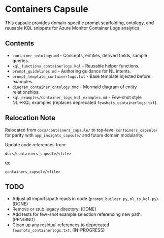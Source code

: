 # Containers Capsule

This capsule provides domain-specific prompt scaffolding, ontology, and reusable KQL snippets for Azure Monitor Container Logs analytics.

## Contents
- `container_ontology.md` - Concepts, entities, derived fields, sample queries.
- `kql_functions_containerlogs.kql` - Reusable helper functions.
- `prompt_guidelines.md` - Authoring guidance for NL intents.
- `prompt_template_containerlogs.txt` - Base template injected before examples.
- `diagram_container_ontology.mmd` - Mermaid diagram of entity relationships.
- `kql_examples/container_logs_kql_examples.md` - Few-shot style NL→KQL examples (replaces deprecated `fewshots_containerlogs.txt`).

## Relocation Note
Relocated from `docs/containers_capsule/` to top-level `containers_capsule/` for parity with `app_insights_capsule/` and future domain modularity.

Update code references from:
```
docs/containers_capsule/<file>
```
to:
```
containers_capsule/<file>
```

## TODO
- Adjust all imports/path reads in code (`prompt_builder.py`, `nl_to_kql.py`). (DONE)
- Remove or stub legacy directory. (DONE)
- Add tests for few-shot example selection referencing new path. (PENDING)
- Clean up any residual references to deprecated `fewshots_containerlogs.txt`. (IN-PROGRESS)
